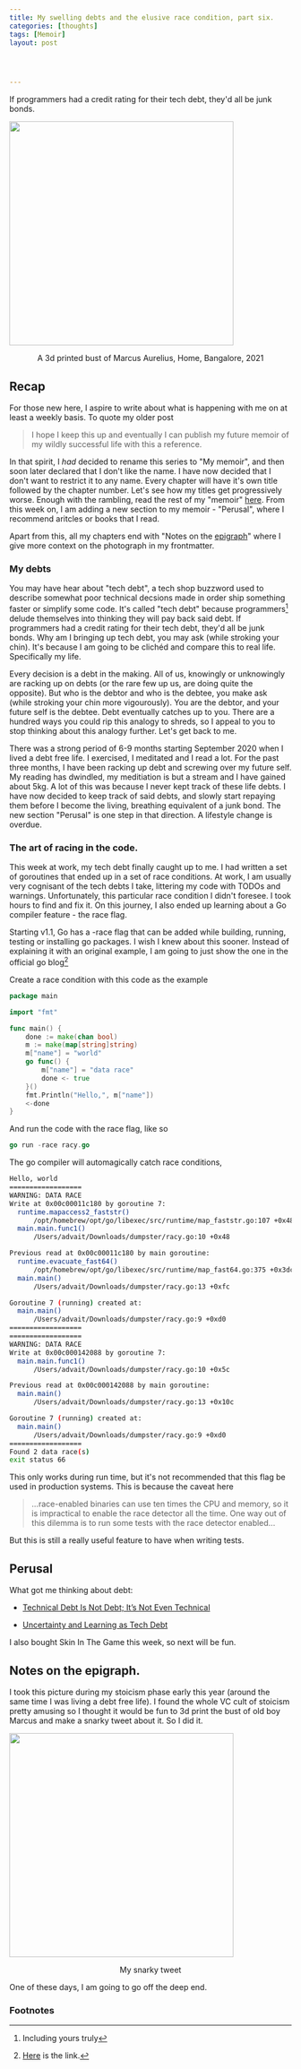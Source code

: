 ```yaml
---
title: My swelling debts and the elusive race condition, part six.
categories: [thoughts]
tags: [Memoir]
layout: post




---
```


If programmers had a credit rating for their tech debt, they'd all be junk bonds. 

<img src="https://i.imgur.com/PucMM0F.png" height="400">

<p style="text-align:center"> A 3d printed bust of Marcus Aurelius, Home, Bangalore, 2021</p>

## Recap

For those new here, I aspire to write about what is happening with me on at least a weekly basis. To quote my older post

> I hope I keep this up and eventually I can publish my future memoir of my wildly successful life with this a reference.

In that spirit, I _had_ decided to rename this series to "My memoir", and then soon later declared that I don't like the name. I have now decided that I don't want to restrict it to any name. Every chapter will have it's own title followed by the chapter number. Let's see how my titles get progressively worse. Enough with the rambling, read the rest of my "memoir" [here](https://advait.live/tags/#Memoir).  From this week on, I am adding a new section to my memoir - "Perusal", where I recommend aritcles or books that I read.

Apart from this, all my chapters end with "Notes on the [epigraph](https://en.wikipedia.org/wiki/Epigraph_(literature))" where I give more context on the photograph in my frontmatter.



### My debts

You may have hear about "tech debt", a tech shop buzzword used to describe somewhat poor technical decsions made in order ship something faster or simplify some code. It's called "tech debt" because programmers[^1] delude themselves into thinking they will pay back said debt. If programmers had a credit rating for their tech debt, they'd all be junk bonds. Why am I bringing up tech debt, you may ask (while stroking your chin). It's because I am going to be clichéd and compare this to real life. Specifically my life. 

Every decision is a debt in the making. All of us, knowingly or unknowingly are racking up on debts (or the rare few up us, are doing quite the opposite). But who is the debtor and who is the debtee, you make ask (while stroking your chin more vigourously). You are the debtor, and your future self is the debtee. Debt eventually catches up to you. There are a hundred ways you could rip this analogy to shreds, so I appeal to you to stop thinking about this analogy further. Let's get back to me. 

There was a strong period of 6-9 months starting September 2020 when I lived a debt free life. I exercised, I meditated and I read a lot. For the past three months, I have been racking up debt and screwing over my future self. My reading has dwindled, my meditiation is but a stream and I have gained about 5kg. A lot of this was because I never kept track of these life debts. I have now decided to keep track of said debts, and slowly start repaying them before I become the living, breathing equivalent of a junk bond. The new section "Perusal" is one step in that direction. A lifestyle change is overdue. 

### The art of racing in the code.

This week at work, my tech debt finally caught up to me. I had written a set of goroutines that ended up in a set of race conditions. At work, I am usually very cognisant of the tech debts I take, littering my code with TODOs and warnings. Unfortunately, this particular race condition I didn't foresee. I took hours to find and fix it. On this journey, I also ended up learning about a Go compiler feature - the race flag.

Starting v1.1, Go has a -race flag that can be added while building, running, testing or installing go packages. I wish I knew about this sooner. Instead of explaining it with an original example, I am going to just show the one in the official go blog[^2] 

Create a race condition with this code as the example

```go
package main

import "fmt"

func main() {
    done := make(chan bool)
    m := make(map[string]string)
    m["name"] = "world"
    go func() {
        m["name"] = "data race"
        done <- true
    }()
    fmt.Println("Hello,", m["name"])
    <-done
}
```

And run the code with the race flag, like so

```go
go run -race racy.go
```

The go compiler will automagically catch race conditions, 

```sh
Hello, world
==================
WARNING: DATA RACE
Write at 0x00c00011c180 by goroutine 7:
  runtime.mapaccess2_faststr()
      /opt/homebrew/opt/go/libexec/src/runtime/map_faststr.go:107 +0x48c
  main.main.func1()
      /Users/advait/Downloads/dumpster/racy.go:10 +0x48

Previous read at 0x00c00011c180 by main goroutine:
  runtime.evacuate_fast64()
      /opt/homebrew/opt/go/libexec/src/runtime/map_fast64.go:375 +0x3dc
  main.main()
      /Users/advait/Downloads/dumpster/racy.go:13 +0xfc

Goroutine 7 (running) created at:
  main.main()
      /Users/advait/Downloads/dumpster/racy.go:9 +0xd0
==================
==================
WARNING: DATA RACE
Write at 0x00c000142088 by goroutine 7:
  main.main.func1()
      /Users/advait/Downloads/dumpster/racy.go:10 +0x5c

Previous read at 0x00c000142088 by main goroutine:
  main.main()
      /Users/advait/Downloads/dumpster/racy.go:13 +0x10c

Goroutine 7 (running) created at:
  main.main()
      /Users/advait/Downloads/dumpster/racy.go:9 +0xd0
==================
Found 2 data race(s)
exit status 66
```

This only works during run time, but it's not recommended that this flag be used in production systems. This is because the caveat here

> ...race-enabled binaries can use ten times the CPU and memory, so it is impractical to enable the race detector all the time. One way out of this dilemma is to run some tests with the race detector enabled...

But this is still a really useful feature to have when writing tests.



## Perusal

What got me thinking about debt:

- [Technical Debt Is Not Debt; It’s Not Even Technical](https://markgreville.ie/2021/07/23/technical-debt-is-not-debt-its-not-even-technical/)

- [Uncertainty and Learning as Tech Debt](https://kislayverma.com/programming/uncertainty-and-learning-as-tech-debt/)

I also bought Skin In The Game this week, so next will be fun.



## Notes on the epigraph.

I took this picture during my stoicism phase early this year (around the same time I was living a debt free life). I found the whole VC cult of stoicism pretty amusing so I thought it would be fun to 3d print the bust of old boy Marcus and make a snarky tweet about it. So I did it.

<img src="https://i.imgur.com/X9mQl73.png" height="400">

<p style="text-align:center"> My snarky tweet</p>

One of these days, I am going to go off the deep end. 

### Footnotes

[^1]: Including yours truly  
[^2]: [Here](https://go.dev/blog/race-detector) is the link.

